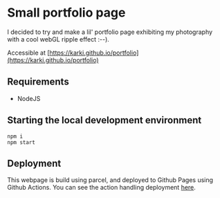 # Small portfolio page

I decided to try and make a lil' portfolio page exhibiting my photography
with a cool webGL ripple effect :--).

Accessible at [https://karki.github.io/portfolio](https://karki.github.io/portfolio)

## Requirements

- NodeJS

## Starting the local development environment

    npm i
    npm start

## Deployment

This webpage is build using parcel, and deployed to Github Pages using Github Actions. You can see
the action handling deployment [here](.github/workflows/build-and-deploy.yml).
